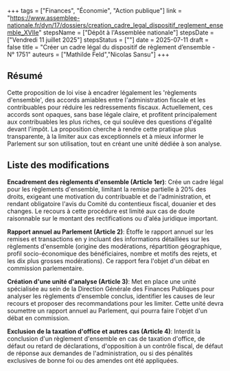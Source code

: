 +++
tags = ["Finances", "Économie", "Action publique"]
link = "https://www.assemblee-nationale.fr/dyn/17/dossiers/creation_cadre_legal_dispositif_reglement_ensemble_XVIIe"
stepsName = ["Dépôt à l'Assemblée nationale"]
stepsDate = ["Vendredi 11 juillet 2025"]
stepsStatus = [""]
date = 2025-07-11
draft = false
title = "Créer un cadre légal du dispositif de règlement d’ensemble - N° 1751"
auteurs = ["Mathilde Feld","Nicolas Sansu"]
+++

## Résumé

Cette proposition de loi vise à encadrer légalement les 'règlements d'ensemble', des accords amiables entre l'administration fiscale et les contribuables pour réduire les redressements fiscaux. Actuellement, ces accords sont opaques, sans base légale claire, et profitent principalement aux contribuables les plus riches, ce qui soulève des questions d'égalité devant l'impôt. La proposition cherche à rendre cette pratique plus transparente, à la limiter aux cas exceptionnels et à mieux informer le Parlement sur son utilisation, tout en créant une unité dédiée à son analyse.

## Liste des modifications

**Encadrement des règlements d'ensemble (Article 1er)**: Crée un cadre légal pour les règlements d'ensemble, limitant la remise partielle à 20% des droits, exigeant une motivation du contribuable et de l'administration, et rendant obligatoire l'avis du Comité du contentieux fiscal, douanier et des changes. Le recours à cette procédure est limité aux cas de doute raisonnable sur le montant des rectifications ou d'aléa juridique important.

**Rapport annuel au Parlement (Article 2)**: Étoffe le rapport annuel sur les remises et transactions en y incluant des informations détaillées sur les règlements d'ensemble (origine des modérations, répartition géographique, profil socio-économique des bénéficiaires, nombre et motifs des rejets, et les dix plus grosses modérations). Ce rapport fera l'objet d'un débat en commission parlementaire.

**Création d'une unité d'analyse (Article 3)**: Met en place une unité spécialisée au sein de la Direction Générale des Finances Publiques pour analyser les règlements d'ensemble conclus, identifier les causes de leur recours et proposer des recommandations pour les limiter. Cette unité devra soumettre un rapport annuel au Parlement, qui pourra faire l'objet d'un débat en commission.

**Exclusion de la taxation d'office et autres cas (Article 4)**: Interdit la conclusion d'un règlement d'ensemble en cas de taxation d'office, de défaut ou retard de déclarations, d'opposition à un contrôle fiscal, de défaut de réponse aux demandes de l'administration, ou si des pénalités exclusives de bonne foi ou des amendes ont été appliquées.
